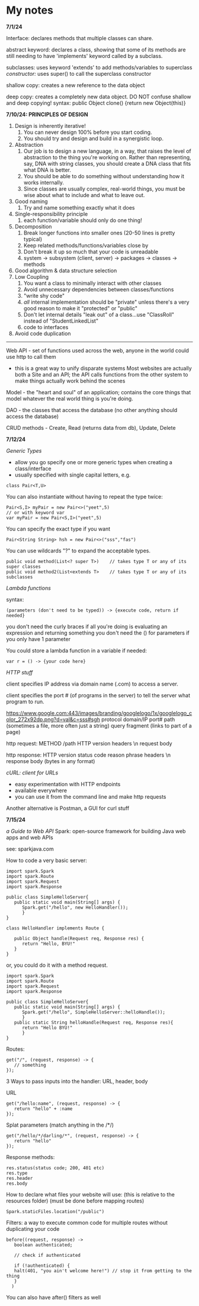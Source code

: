 # My notes

**7/1/24**

Interface: declares methods that multiple classes can share. 

abstract keyword: declares a class, showing that some of its methods are still
needing to have 'implements' keyword called by a subclass.

subclasses: uses keyword 'extends' to add methods/variables to superclass
_constructor:_ uses super() to call the superclass constructor

shallow copy: creates a new reference to the data object

deep copy: creates a completely new data object. DO NOT confuse shallow and deep copying!
syntax: public Object clone() {return new Object(this)}


**7/10/24: PRINCIPLES OF DESIGN**
1. Design is inherently iterative! 
   1. You can never design 100% before you start coding. 
   2. You should try and design and build in a synergistic loop.
2. Abstraction
   1. Our job is to design a new language, in a way, that raises the level of abstraction to the thing you're working on. Rather than representing, say, DNA with string classes, you should create a DNA class that fits what DNA is better.
   2. You should be able to do something without understanding how it works internally.
   3. Since classes are usually complex, real-world things, you must be wise about what to include and what to leave out.
3. Good naming
   1. Try and name something exactly what it does
4. Single-responsibility principle
   1. each function/variable should only do one thing!
5. Decomposition
   1. Break longer functions into smaller ones (20-50 lines is pretty typical)
   2. Keep related methods/functions/variables close by
   3. Don't break it up so much that your code is unreadable
   4. system -> subsystem (client, server) -> packages -> classes -> methods
6. Good algorithm & data structure selection
7. Low Coupling 
   1. You want a class to minimally interact with other classes
   2. Avoid unnecessary dependencies between classes/functions
   3. "write shy code"
   4. _all_ internal implementation should be "private" unless there's a very good reason to make it "protected" or "public"
   5. Don't let internal details "leak out" of a class...use "ClassRoll" instead of "StudentLinkedList"
   6. code to interfaces
8. Avoid code duplication

__________________________________________
Web API - set of functions used across the web, anyone in the world could use http to call them
+ this is a great way to unify disparate systems
Most websites are actually both a Site and an API; the API calls functions from the other system to make things actually work behind the scenes

Model - the "heart and soul" of an application; contains the core things that model whatever the real world thing is you're doing.

DAO - the classes that access the database (no other anything should access the database)

CRUD methods - Create, Read (returns data from db), Update, Delete

**7/12/24**

_Generic Types_
+ allow you go specify one or more generic types when creating a class/interface
+ usually specified with single capital letters, e.g. 
`````````
class Pair<T,U> 
`````````
You can also instantiate without having to repeat the type twice:
``````
Pair<S,I> myPair = new Pair<>("yeet",5)
// or with keyword var
var myPair = new Pair<S,I>("yeet",5)
``````

You can specify the exact type if you want 
```
Pair<String String> hsh = new Pair<>("sss","fas")
```
You can use wildcards "?" to expand the acceptable types.
```
public void method(List<? super T>)    // takes type T or any of its super classes
public void method2(List<extends T>    // takes type T or any of its subclasses

```
_Lambda functions_

syntax:
```
(parameters (don't need to be typed)) -> {execute code, return if needed}
```
you don't need the curly braces if all you're doing is evaluating an expression and returning something
you don't need the () for parameters if you only have 1 parameter

You could store a lambda function in a variable if needed:
```
var r = () -> {your code here}
```

_HTTP stuff_

client specifies IP address via domain name (.com) to access a server.

client specifies the port # (of programs in the server) to tell the server what program to run.

https://www.google.com:443/images/branding/googlelogo/1x/googlelogo_color_272x92dp.png?d=val&c=sss#sgh
protocol  domain/IP   port#          path (sometimes a file, more often just a string)  query    fragment (links to part of a page)


http request:
METHOD  /path  HTTP version
headers
\n
request body

http response:
HTTP version  status code  reason phrase
headers
\n
response body (bytes in any format)

_cURL: client for URLs_

+ easy experimentation with HTTP endpoints
+ available everywhere
+ you can use it from the command line and make http requests

Another alternative is Postman, a GUI for curl stuff

**7/15/24**

_a Guide to Web API_
Spark: open-source framework for building Java web apps and web APIs

see: sparkjava.com


How to code a very basic server:

```
import spark.Spark
import spark.Route
import spark.Request
import spark.Response

public class SimpleHelloServer{
   public static void main(String[] args) {
      Spark.get("/hello", new HelloHandler());
      }
}

class HelloHandler implements Route {
   
   public Object handle(Request req, Response res) {
      return "Hello, BYU!"
   }
}
```

or, you could do it with a method request.

```
import spark.Spark
import spark.Route
import spark.Request
import spark.Response

public class SimpleHelloServer{
   public static void main(String[] args) {
      Spark.get("/hello", SimpleHelloServer::helloHandle());
      }
   public static String helloHandle(Request req, Response res){
      return "Hello BYU!"
      }
}
```
Routes:

```
get("/", (request, response) -> {
   // something
});
```

3 Ways to pass inputs into the handler: URL, header, body

URL
```
get("/hello:name", (request, response) -> {
   return "hello" + :name
});
```
Splat parameters (match anything in the /*/)
```
get("/hello/*/darling/*", (request, response) -> {
   return "hello" 
});
```

Response methods:
```
res.status(status code; 200, 401 etc)
res.type
res.header
res.body
```
How to declare what files your website will use:
(this is relative to the resources folder)
(must be done before mapping routes)
```
Spark.staticFiles.location("/public")
```
Filters: a way to execute common code for multiple routes without duplicating your code
```
before((request, response) -> 
   boolean authenticated;
   
   // check if authenticated
   
   if (!authenticated) {
   halt(401, "you ain't welcome here!") // stop it from getting to the thing
   }
  )
```
You can also have after() filters as well


